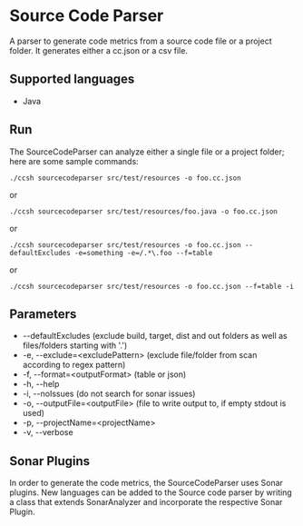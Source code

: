 # Source Code Parser

A parser to generate code metrics from a source code file or a project folder. It generates either a cc.json or a csv file.

## Supported languages

- Java

## Run

The SourceCodeParser can analyze either a single file or a project folder; here are some sample commands:

```
./ccsh sourcecodeparser src/test/resources -o foo.cc.json
```

or

```
./ccsh sourcecodeparser src/test/resources/foo.java -o foo.cc.json
```

or

```
./ccsh sourcecodeparser src/test/resources -o foo.cc.json --defaultExcludes -e=something -e=/.*\.foo --f=table
```

or

```
./ccsh sourcecodeparser src/test/resources -o foo.cc.json --f=table -i
```

## Parameters

- --defaultExcludes (exclude build, target, dist and out folders as well as files/folders starting with '.')
- -e, --exclude=\<excludePattern> (exclude file/folder from scan according to regex pattern)
- -f, --format=\<outputFormat> (table or json)
- -h, --help
- -i, --noIssues (do not search for sonar issues)
- -o, --outputFile=\<outputFile> (file to write output to, if empty stdout is used)
- -p, --projectName=\<projectName>
- -v, --verbose

## Sonar Plugins

In order to generate the code metrics, the SourceCodeParser uses Sonar plugins. New languages can be added to the Source code parser by writing a class that extends SonarAnalyzer and incorporate the respective Sonar Plugin.
